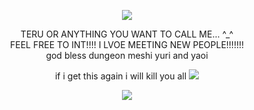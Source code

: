 <p align="center">
  <image src="https://media.discordapp.net/attachments/1036605748794363924/1203310001809133648/wJiqnvsf215aQAAAABJRU5ErkJggg.png?ex=65d0a0c4&is=65be2bc4&hm=237d85bf3e201e019110e4d366ca13c5a040294757948a916368ed09ecfbf3b6&=&format=webp&quality=lossless&width=290&height=316">
</p>


<p align="center">
TERU OR ANYTHING YOU WANT TO CALL ME... ^_^
<br>
FEEL FREE TO INT!!!! I LVOE MEETING NEW PEOPLE!!!!!!!
<br>
god bless dungeon meshi yuri and yaoi 
<br>
</p>

<p align="center">
if i get this again i will kill you all
<image src="https://media.discordapp.net/attachments/1079058779557077062/1204684677366157332/image.png?ex=65d5a109&is=65c32c09&hm=3784504d00d63469f0e69e529951f3deb8ea0a583a33f948e576cf58d467c0d7&=&format=webp&quality=lossless&width=223&height=74">

<p align="center">
<image src="https://media.discordapp.net/attachments/1079058779557077062/1203638152749916191/GFdKWinWMAA6l9d.png?ex=65d1d262&is=65bf5d62&hm=e433331089a6398129f8e37913cc4da7e54955a4495cc29f07287e78d6357a1b&=&format=webp&quality=lossless&width=544&height=532">



<!--
**deathdelivery/deathdelivery** is a ✨ _special_ ✨ repository because its `README.md` (this file) appears on your GitHub profile.

Here are some ideas to get you started:

- 🔭 I’m currently working on ...
- 🌱 I’m currently learning ...
- 👯 I’m looking to collaborate on ...
- 🤔 I’m looking for help with ...
- 💬 Ask me about ...
- 📫 How to reach me: ...
- 😄 Pronouns: ...
- ⚡ Fun fact: ...
-->
